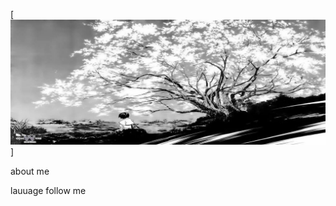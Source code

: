 [![Header](https://github.com/parasoid/parasoid/blob/main/assets/photo_2024-08-14_19-51-56.jpg)]

about me

lauuage
follow me